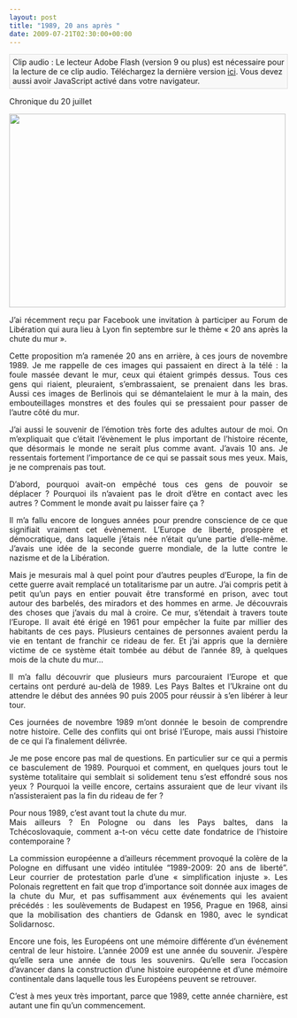 ```yaml
---
layout: post
title: "1989, 20 ans après "
date: 2009-07-21T02:30:00+00:00
---
```

<div class="main">
		<p class="audioplayer_container"><span style="display:block;padding:5px;border:1px solid #dddddd;background:#f8f8f8" id="audioplayer_4">Clip audio : Le lecteur Adobe Flash (version 9 ou plus) est nécessaire pour la lecture de ce clip audio. Téléchargez la dernière version <a href="http://www.adobe.com/shockwave/download/download.cgi?P1_Prod_Version=ShockwaveFlash&amp;promoid=BIOW" title="Download Adobe Flash Player">ici</a>. Vous devez aussi avoir JavaScript activé dans votre navigateur.</span><script type="text/javascript">AudioPlayer.embed("audioplayer_4", {soundFile:"aHR0cDovL3d3dy5qdWxpZWNvdWRyeS5jb20vd3AtY29udGVudC91cGxvYWRzLzIwMDkvMDcvY2hyb25pcXVlLTIwMDcwOS5tcDM"});</script></p>
	<p>Chronique du 20 juillet</p>
	<p><a href="http://www.juliecoudry.com/wp-content/uploads/2009/07/home_centre-2.jpg"><img class="aligncenter size-full wp-image-630" title="Mur LA MANU" src="http://www.juliecoudry.com/wp-content/uploads/2009/07/home_centre-2.jpg" alt="" width="500" height="350"></a></p>
	<div style="text-align: justify;">J’ai récemment reçu par Facebook une invitation à participer au Forum de Libération qui aura lieu à Lyon fin septembre sur le thème « 20 ans après la chute du mur ».</div>
	<p style="text-align: justify;">
	</p>
<p style="text-align: justify;">Cette proposition m’a ramenée 20 ans en arrière, à ces jours de novembre 1989. Je me rappelle de ces images qui passaient en direct à la télé : la foule massée devant le mur, ceux qui étaient grimpés dessus. Tous ces gens qui riaient, pleuraient, s’embrassaient, se prenaient dans les bras. Aussi ces images de Berlinois qui se démantelaient le mur à la main, des embouteillages monstres et des foules qui se pressaient pour passer de l’autre côté du mur.</p>
	<p style="text-align: justify;">J’ai aussi le souvenir de l’émotion très forte des adultes autour de moi. On m’expliquait que c’était l’évènement le plus important de l’histoire récente, que désormais le monde ne serait plus comme avant. J’avais 10 ans. Je ressentais fortement l’importance de ce qui se passait sous mes yeux. Mais, je ne comprenais pas tout.</p>
	<p style="text-align: justify;">D’abord, pourquoi avait-on empêché tous ces gens de pouvoir se déplacer ? Pourquoi ils n’avaient pas le droit d’être en contact avec les autres ? Comment le monde avait pu laisser faire ça ?</p>
	<p style="text-align: justify;">Il m’a fallu encore de longues années pour prendre conscience de ce que signifiait vraiment cet évènement. L’Europe de liberté, prospère et démocratique, dans laquelle j’étais née n’était qu’une partie d’elle-même. J’avais une idée de la seconde guerre mondiale, de la lutte contre le nazisme et de la Libération.</p>
	<p style="text-align: justify;">
	</p>
<p style="text-align: justify;">Mais je mesurais mal à quel point pour d’autres peuples d’Europe, la fin de cette guerre avait remplacé un totalitarisme par un autre. J’ai compris petit à petit qu’un pays en entier pouvait être transformé en prison, avec tout autour des barbelés, des miradors et des hommes en arme. Je découvrais des choses que j’avais du mal à croire. Ce mur, s’étendait à travers toute l’Europe. Il avait été érigé en 1961 pour empêcher la fuite par millier des habitants de ces pays. Plusieurs centaines de personnes avaient perdu la vie en tentant de franchir ce rideau de fer. Et j’ai appris que la dernière victime de ce système était tombée au début de l’année 89, à quelques mois de la chute du mur…</p>
	<p style="text-align: justify;">Il m’a fallu découvrir que plusieurs murs parcouraient l’Europe et que certains ont perduré au-delà de 1989. Les Pays Baltes et l’Ukraine ont du attendre le début des années 90 puis 2005 pour réussir à s’en libérer à leur tour.</p>
	<p style="text-align: justify;">Ces journées de novembre 1989 m’ont donnée le besoin de comprendre notre histoire. Celle des conflits qui ont brisé l’Europe, mais aussi l’histoire de ce qui l’a finalement délivrée.</p>
	<p style="text-align: justify;">Je me pose encore pas mal de questions. En particulier sur ce qui a permis ce basculement de 1989. Pourquoi et comment, en quelques jours tout le système totalitaire qui semblait si solidement tenu s’est effondré sous nos yeux ? Pourquoi la veille encore, certains assuraient que de leur vivant ils n’assisteraient pas la fin du rideau de fer ?</p>
	<p style="text-align: justify;">Pour nous 1989, c’est avant tout la chute du mur.<br>
Mais ailleurs ? En Pologne ou dans les Pays baltes, dans la Tchécoslovaquie, comment a-t-on vécu cette date fondatrice de l’histoire contemporaine ?</p>
	<p style="text-align: justify;">La commission européenne a d’ailleurs récemment provoqué la colère de la Pologne en diffusant une vidéo intitulée “1989-2009: 20 ans de liberté”. Leur courrier de protestation parle d’une « simplification injuste ». Les Polonais regrettent en fait que trop d’importance soit donnée aux images de la chute du Mur, et pas suffisamment aux événements qui les avaient précédés : les soulèvements de Budapest en 1956, Prague en 1968, ainsi que la mobilisation des chantiers de Gdansk en 1980, avec le syndicat Solidarnosc.</p>
	<p style="text-align: justify;">Encore une fois, les Européens ont une mémoire différente d’un événement central de leur histoire. L’année 2009 est une année du souvenir. J’espère qu’elle sera une année de tous les souvenirs. Qu’elle sera l’occasion d’avancer dans la construction d’une histoire européenne et d’une mémoire continentale dans laquelle tous les Européens peuvent se retrouver.</p>
	<p style="text-align: justify;">C’est à mes yeux très important, parce que 1989, cette année charnière, est autant une fin qu’un commencement.</p>
</div>